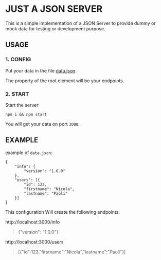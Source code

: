 # JUST A JSON SERVER

This is a simple implementation of a JSON Server to provide dummy or mock data for testing or development purpose.

## USAGE

### 1. CONFIG

Put your data in the file [data.json](./data.json).

The property of the root element will be your endpoints.

### 2. START

Start the server

```
npm i && npm start
```

You will get your data on port `3000`.

## EXAMPLE

example of `data.json`:

```
{
    "info": {
        "version": "1.0.0"
    },
    "users": [{
        "id": 123,
        "firstname": "Nicola",
        "lastname": "Paoli"
    }]
}
```

This configuration Will create the following endpoints:

http://localhost:3000/info

> {"version": "1.0.0"}

http://localhost:3000/users

> [{"id":123,"firstname":"Nicola","lastname":"Paoli"}]
